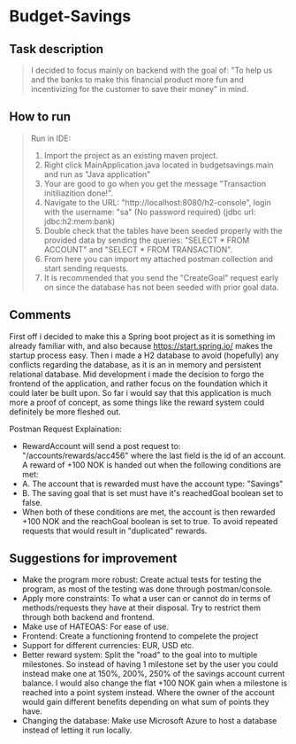 # Budget-Savings

## Task description
> I decided to focus mainly on backend with the goal of: "To help us and the banks to make this financial product more fun and incentivizing for the customer to save their money" in mind.
> 


## How to run
> Run in IDE:
> 1. Import the project as an existing maven project.
> 2. Right click MainApplication.java located in budgetsavings.main and run as "Java application"
> 3. Your are good to go when you get the message "Transaction initiliazition done!".
> 4. Navigate to the URL: "http://localhost:8080/h2-console", login with the username: "sa" (No password required) (jdbc url: jdbc:h2:mem:bank)
> 5. Double check that the tables have been seeded properly with the provided data by sending the queries: "SELECT * FROM ACCOUNT" and "SELECT * FROM TRANSACTION".
> 6. From here you can import my attached postman collection and start sending requests.
> 7. It is recommended that you send the "CreateGoal" request early on since the database has not been seeded with prior goal data.

## Comments
First off i decided to make this a Spring boot project as it is something im already familiar with, and also because https://start.spring.io/ makes the startup process easy.
Then i made a H2 database to avoid (hopefully) any conflicts regarding the database, as it is an in memory and persistent relational database.
Mid development i made the decision to forgo the frontend of the application, and rather focus on the foundation which it could later be built upon.
So far i would say that this application is much more a proof of concept, as some things like the reward system could definitely be more fleshed out.

Postman Request Explaination:
- RewardAccount will send a post request to: "/accounts/rewards/acc456" where the last field is the id of an account. A reward of +100 NOK is handed out when the following conditions are met:
- A. The account that is rewarded must have the account type: "Savings"
- B. The saving goal that is set must have it's reachedGoal boolean set to false.
- When both of these conditions are met, the account is then rewarded +100 NOK and the reachGoal boolean is set to true. To avoid repeated requests that would result in "duplicated" rewards.

## Suggestions for improvement
- Make the program more robust: Create actual tests for testing the program, as most of the testing was done through postman/console.
- Apply more constraints: To what a user can or cannot do in terms of methods/requests they have at their disposal. Try to restrict them through both backend and frontend.
- Make use of HATEOAS: For ease of use.
- Frontend: Create a functioning frontend to compelete the project
- Support for different currencies: EUR, USD etc.
- Better reward system: Split the "road" to the goal into to multiple milestones. So instead of having 1 milestone set by the user you could instead make one at 150%, 200%, 250% of the savings account current balance. I would also change the flat +100 NOK gain when a milestone is reached into a point system instead. Where the owner of the account would gain different benefits depending on what sum of points they have.
- Changing the database: Make use Microsoft Azure to host a database instead of letting it run locally.
